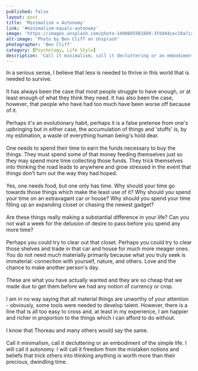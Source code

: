 ```yaml
---
published: false
layout: post
title: 'Minimalism = Autonomy'
link: '#minimalism-equals-autonomy'
image: 'https://images.unsplash.com/photo-1490805981889-3fdd44cec18a?ixlib=rb-0.3.5&ixid=eyJhcHBfaWQiOjEyMDd9&s=38d4d4496cc087c4293c714fdb2aaca1&auto=format&fit=crop&w=1950&q=80'
alt-image: 'Photo by Ben Cliff on Unsplash'
photographer: 'Ben Cliff'
category: [Psychology, Life Style]
description: 'Call it minimalism, call it decluttering or an embodiment of the simple life. I will call it autonomy. I will call it freedom from the mistaken notions and beliefs that trick others into thinking anything is worth more than their precious, dwindling time. '
---
```

In a serious sense, I believe that less is needed to thrive in this world that is needed to survive. 
<br>
<br>
It has always been the case that most people struggle to have enough, or at least enough of what they think they need. It has also been the case, however, that people who have had too much have been worse off because of it.
<br>
<br>
Perhaps it's an evolutionary habit, perhaps it is a false pretense from one's upbringing but in either case, the accumulation of things and 'stuffs' is, by my estimation, a waste of everything human being's hold dear.
<br>
<br>
One needs to spend their time to earn the funds necessary to buy the things. They must spend some of that money feeding themselves just so they may spend more time collecting those funds. They trick themselves into thinking the road leads to anywhere and grow stressed in the event that things don't turn out the way they had hoped. 
<br>
<br>
Yes, one needs food, but one only has time. Why should your time go towards those things which make the least use of it? Why should you spend your time on an extravagant car or house? Why should you spend your time filling up an expanding closet or chasing the newest gadget? 
<br>
<br>
Are these things really making a substantial difference in your life? Can you not wait a week for the delusion of desire to pass before you spend any more time?
<br>
<br>
Perhaps you could try to clear out that closet. Perhaps you could try to clear those shelves and trade in that car and house for much more meager ones. You do not need much materially primarily because what you truly seek is immaterial: connection with yourself, nature, and others. Love and the chance to make another person's day. 
<br>
<br>
These are what you have actually wanted and they are so cheap that we made due to get them before we had any notion of currency or crop. 
<br>
<br>
I am in no way saying that all material things are unworthy of your attention - obviously, some tools were needed to develop talent. However, there is a line that is all too easy to cross and, at least in my experience, I am happier and richer in proportion to the things which I can afford to do without. 
<br>
<br>
I know that Thoreau and many others would say the same. 
<br>
<br>
Call it minimalism, call it decluttering or an embodiment of the simple life. I will call it autonomy. I will call it freedom from the mistaken notions and beliefs that trick others into thinking anything is worth more than their precious, dwindling time. 